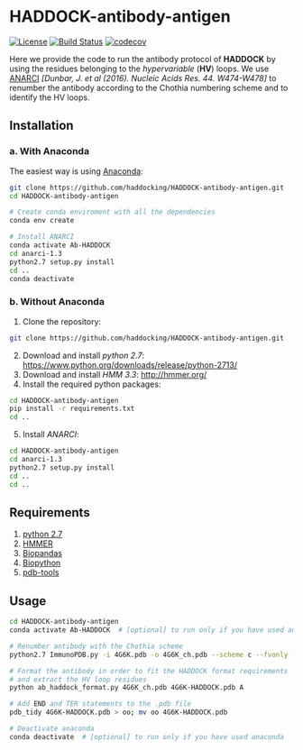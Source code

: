 # HADDOCK-antibody-antigen
[![License](https://img.shields.io/badge/License-Apache%202.0-yellowgreen.svg)](https://opensource.org/licenses/Apache-2.0) 
[![Build Status](http://alembick.science.uu.nl:8080/buildStatus/icon?job=HADDOCK-antibody-antigen%2Fmaster&subject=Build%20duration:%20%24%7Bduration%7D)](http://alembick.science.uu.nl:8080/job/HADDOCK-antibody-antigen/) 
[![codecov](https://codecov.io/gh/haddocking/HADDOCK-antibody-antigen/branch/master/graph/badge.svg)](https://codecov.io/gh/haddocking/HADDOCK-antibody-antigen)

Here we provide the code to run the antibody protocol of **HADDOCK** by using the residues belonging to the *hypervariable* (**HV**) loops.
We use [ANARCI](http://opig.stats.ox.ac.uk/webapps/newsabdab/sabpred/anarci/) *[Dunbar, J. et al (2016). Nucleic Acids Res. 44. W474-W478]* to renumber the antibody according to the Chothia numbering scheme and to identify the HV loops.

## Installation
### a. With Anaconda
The easiest way is using [Anaconda](https://www.anaconda.com/distribution/):

``` bash
git clone https://github.com/haddocking/HADDOCK-antibody-antigen.git
cd HADDOCK-antibody-antigen 

# Create conda enviroment with all the dependencies
conda env create 

# Install ANARCI
conda activate Ab-HADDOCK 
cd anarci-1.3
python2.7 setup.py install
cd ..
conda deactivate
```

### b. Without Anaconda

1. Clone the repository: 
``` bash
git clone https://github.com/haddocking/HADDOCK-antibody-antigen.git
```
2. Download and install *python 2.7*: https://www.python.org/downloads/release/python-2713/
3. Download and install *HMM 3.3*: http://hmmer.org/
4. Install the required python packages:
``` bash
cd HADDOCK-antibody-antigen 
pip install -r requirements.txt
cd ..
```
5. Install *ANARCI*:
``` bash
cd HADDOCK-antibody-antigen
cd anarci-1.3
python2.7 setup.py install
cd ..
cd ..
```

## Requirements

1. [python 2.7](https://www.python.org/downloads/release/python-2713/)
2. [HMMER](http://hmmer.org/)
3. [Biopandas](http://rasbt.github.io/biopandas/)
4. [Biopython](https://biopython.org/) 
5. [pdb-tools](https://github.com/haddocking/pdb-tools)  

## Usage  

```bash
cd HADDOCK-antibody-antigen
conda activate Ab-HADDOCK  # [optional] to run only if you have used anaconda 

# Renumber antibody with the Chothia scheme
python2.7 ImmunoPDB.py -i 4G6K.pdb -o 4G6K_ch.pdb --scheme c --fvonly --rename --splitscfv

# Format the antibody in order to fit the HADDOCK format requirements
# and extract the HV loop residues
python ab_haddock_format.py 4G6K_ch.pdb 4G6K-HADDOCK.pdb A 

# Add END and TER statements to the .pdb file
pdb_tidy 4G6K-HADDOCK.pdb > oo; mv oo 4G6K-HADDOCK.pdb

# Deactivate anaconda
conda deactivate  # [optional] to run only if you have used anaconda 
```
